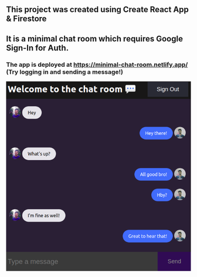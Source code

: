 ## This project was created using Create React App & Firestore

## It is a minimal chat room which requires Google Sign-In for Auth.

### The app is deployed at https://minimal-chat-room.netlify.app/ (Try logging in and sending a message!)

![Chat Room Screenshot](./public/ss.png)